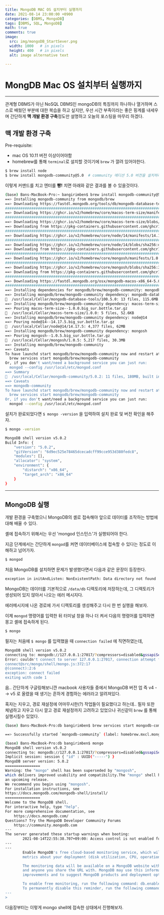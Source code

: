 ```yaml
---
title: MongoDB MAC OS 설치부터 실행까지
date: 2021-08-14 23:00:00 +0900
categories: [DBMS, MongoDB]
tags: [DBMS, SQL, MongoDB] 
math: true
comments: true
image:
  src: img/mongoDB_StartSever.png
  width: 1000   # in pixels
  height: 400   # in pixels
  alt: image alternative text

---
```


# MongDB Mac OS 설치부터 실행까지

---

관계형 DBMS가 아닌 NoSQL DBMS인 mongoDB의 특징까지 하나하나 열거하며 스스로 배웠던 부분에 대한 복습을 하고 싶지만, 우선 시간 부족이라는 좋은 핑계를 내세우며 간단하게 **맥 개발 환경 구축**정도만 설명하고 오늘의 포스팅을 마무리 하겠다.

## 맥 개발 환경 구축

Pre-requisite:

- mac OS 10.11 버전 이상이어야함
- homebrew를 통해 `terminal`로 설치할 것이기에 `brew` 가 깔려 있어야한다.

```bash
$ brew install node
$ brew install mongodb-community@5.0  # community 에디션 5.0 버전을 설치하라는 소리 (글을 쓴 시점의 최신 버전)
```

이렇게 커맨드를 치고 엔터를 **빵!** 치면 아래와 같은 결과를 볼 수 있을것이다.

```bash
(base) Bans-MacBook-Pro:~ bangirimben$ brew install mongodb-community@5.0
==> Installing mongodb-community from mongodb/brew
==> Downloading https://fastdl.mongodb.org/tools/db/mongodb-database-tools-macos-x86_64-100.
######################################################################## 100.0%
==> Downloading https://ghcr.io/v2/homebrew/core/macos-term-size/manifests/1.0.0
######################################################################## 100.0%
==> Downloading https://ghcr.io/v2/homebrew/core/macos-term-size/blobs/sha256:a19d9785c6b4d8
==> Downloading from https://pkg-containers.githubusercontent.com/ghcr1/blobs/sha256:a19d978
######################################################################## 100.0%
==> Downloading https://ghcr.io/v2/homebrew/core/node/14/manifests/14.17.5
######################################################################## 100.0%
==> Downloading https://ghcr.io/v2/homebrew/core/node/14/blobs/sha256:d5a953dc4cb682a7e5c9a0
==> Downloading from https://pkg-containers.githubusercontent.com/ghcr1/blobs/sha256:d5a953d
######################################################################## 100.0%
==> Downloading https://ghcr.io/v2/homebrew/core/mongosh/manifests/1.0.5
######################################################################## 100.0%
==> Downloading https://ghcr.io/v2/homebrew/core/mongosh/blobs/sha256:36c31f20e685f007af3812
==> Downloading from https://pkg-containers.githubusercontent.com/ghcr1/blobs/sha256:36c31f2
######################################################################## 100.0%
==> Downloading https://fastdl.mongodb.org/osx/mongodb-macos-x86_64-5.0.2.tgz
######################################################################## 100.0%
==> Installing dependencies for mongodb/brew/mongodb-community: mongodb-database-tools, macos-term-size, node@14 and mongosh
==> Installing mongodb/brew/mongodb-community dependency: mongodb-database-tools
🍺  /usr/local/Cellar/mongodb-database-tools/100.5.0: 13 files, 115.6MB, built in 6 seconds
==> Installing mongodb/brew/mongodb-community dependency: macos-term-size
==> Pouring macos-term-size--1.0.0.big_sur.bottle.tar.gz
🍺  /usr/local/Cellar/macos-term-size/1.0.0: 5 files, 52.6KB
==> Installing mongodb/brew/mongodb-community dependency: node@14
==> Pouring node@14--14.17.5.big_sur.bottle.tar.gz
🍺  /usr/local/Cellar/node@14/14.17.5: 4,377 files, 62MB
==> Installing mongodb/brew/mongodb-community dependency: mongosh
==> Pouring mongosh--1.0.5.big_sur.bottle.tar.gz
🍺  /usr/local/Cellar/mongosh/1.0.5: 5,217 files, 30.3MB
==> Installing mongodb/brew/mongodb-community
==> Caveats
To have launchd start mongodb/brew/mongodb-community now and restart at login:
  brew services start mongodb/brew/mongodb-community
Or, if you don't want/need a background service you can just run:
  mongod --config /usr/local/etc/mongod.conf
==> Summary
🍺  /usr/local/Cellar/mongodb-community/5.0.2: 11 files, 180MB, built in 7 seconds
==> Caveats
==> mongodb-community
To have launchd start mongodb/brew/mongodb-community now and restart at login:
  brew services start mongodb/brew/mongodb-community
Or, if you don't want/need a background service you can just run:
  mongod --config /usr/local/etc/mongod.conf
```

설치가 완료되었다면 `$ mongo -version` 을 입력하여 설치 완료 및 버전 확인을 해주자.

```bash
$ mongo -version 

MongoDB shell version v5.0.2
Build Info: {
    "version": "5.0.2",
    "gitVersion": "6d9ec525e78465dcecadcff99cce953d380fedc8",
    "modules": [],
    "allocator": "system",
    "environment": {
        "distarch": "x86_64",
        "target_arch": "x86_64"
    }
}
```

---

## MongoDB 실행

개발 환경을 구축했으니 MongoDB의 셸로 접속해야 앞으로 데이터를 조작하는 방법에 대해 배울 수 있다. 

셸에 접속하기 위해서는 우선 'mongod 인스턴스'가 실행되어야 한다.

지금 단계에서는 간단하게 `mongod`를 켜면 데이터베이스에 접속할 수 있다는 정도로 이해하고 넘어가자.

```bash
$ mongod
```

처음 MongoDB를 설치하면 문제가 발생했다면서 다음과 같은 문장이 등장한다.

```bash
exception in initAndListen: NonExistentPath: Data directory not found
```

MongoDB는 데이터를 기본적으로 `/data/db` 디렉토리에 저장하는데, 그 디렉토리가 생성되어 있지 않아서 나오는 에러 메시지다.

에러메시지에 나온 경로에 가서 디렉토리를 생성해주고 다시 한 번 실행을 해보자.

이제 `mongod` 명령어를 입력한 뒤 터미널 창을 하나 더 켜서 다음의 명령어를 입력하면 몽고 셸에 접속하게 된다.

```bash
$ mongo
```

필자는 처음에 `$ mongo` 를 입력했을 때 `connection failed` 에 직면하였는데, 

```bash
MongoDB shell version v5.0.2
connecting to: mongodb://127.0.0.1:27017/?compressors=disabled&gssapiServiceName=mongodb
Error: couldn't connect to server 127.0.0.1:27017, connection attempt failed: SocketException: Error connecting to 127.0.0.1:27017 :: caused by :: Connection refused :
connect@src/mongo/shell/mongo.js:372:17
@(connect):2:6
exception: connect failed
exiting with code 1

```

음.. 간단하게 구글링해보니깐 macbook 사용자들 중에서 MongoDB 버전 업 즉 v4 --> v5 로 올렸을 때 생기는 흔하게 경험하는 에러라고 알려져있다. 

혹자는 지우고, 경로 재설정에 어마무시한(?) 작업들이 필요했다고 하는데.. 필자 또한 체념하고 지우고 다시 깔고 경로 재설정까지 고려하고 있었으나 귀신같이 `brew` 를 통해 실행시킬수 있었다.

```bash
(base) Bans-MacBook-Pro:db bangirimben$ brew services start mongodb-community@5.0

==> Successfully started `mongodb-community` (label: homebrew.mxcl.mongodb-com

(base) Bans-MacBook-Pro:db bangirimben$ mongo
MongoDB shell version v5.0.2
connecting to: mongodb://127.0.0.1:27017/?compressors=disabled&gssapiServiceName=mongodb
Implicit session: session { "id" : UUID("-----") }
MongoDB server version: 5.0.2
================
Warning: the "mongo" shell has been superseded by "mongosh",
which delivers improved usability and compatibility.The "mongo" shell has been deprecated and will be removed in
an upcoming release.
We recommend you begin using "mongosh".
For installation instructions, see
https://docs.mongodb.com/mongodb-shell/install/
================
Welcome to the MongoDB shell.
For interactive help, type "help".
For more comprehensive documentation, see
	https://docs.mongodb.com/
Questions? Try the MongoDB Developer Community Forums
	https://community.mongodb.com
---
The server generated these startup warnings when booting: 
        2021-08-14T22:55:38.707+09:00: Access control is not enabled for the database. Read and write access to data and configuration is unrestricted
---
---
        Enable MongoDB's free cloud-based monitoring service, which will then receive and display
        metrics about your deployment (disk utilization, CPU, operation statistics, etc).

        The monitoring data will be available on a MongoDB website with a unique URL accessible to you
        and anyone you share the URL with. MongoDB may use this information to make product
        improvements and to suggest MongoDB products and deployment options to you.

        To enable free monitoring, run the following command: db.enableFreeMonitoring()
        To permanently disable this reminder, run the following command: db.disableFreeMonitoring()
---
> 

```

다음장부터는 이렇게 mongo shell에 접속한 상태에서 진행해보자.

<img src="/Users/bangirimben/Rphabet.github.io/_posts/img/mongoDB_StartSever.png" alt="">

